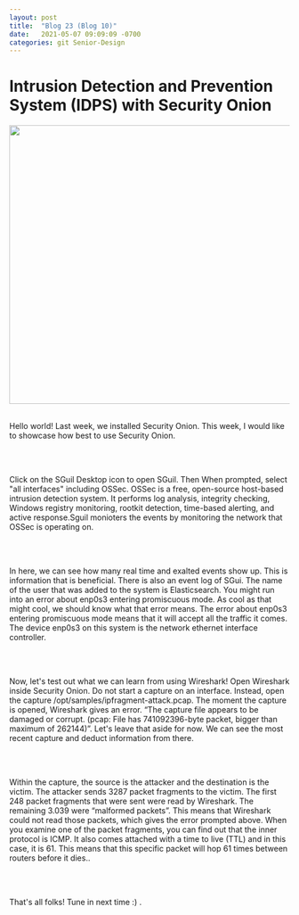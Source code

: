 ```yaml
---
layout: post
title:  "Blog 23 (Blog 10)"
date:   2021-05-07 09:09:09 -0700
categories: git Senior-Design
---
```


<html>
<style>

body {
background-image: url("https://images.unsplash.com/photo-1502239608882-93b729c6af43?ixlib=rb-1.2.1&ixid=eyJhcHBfaWQiOjEyMDd9&w=1000&q=80");
background-size: cover;
background-color:#C0C0C0;
}
html, body, h1, h2, h3, h4, h5, h6, p {
color:white;
}

</style> 

<h1>Intrusion Detection and Prevention System (IDPS) with Security Onion</h1>

<center> <img src="https://1.bp.blogspot.com/-dQW26-FBoTQ/XNyWswqqIqI/AAAAAAAAFkA/qzVY-lMMZYcwc3Qj3xRbdiQDmOCfKXvhQCLcBGAs/s1600/15-desktop-no-prompt.PNG" draggable="false" height="500" width="900"> </center> 

<br> 

<p>Hello world! Last week, we installed Security Onion. This week, I would like to showcase how best to use Security Onion.</p>

<br><br>

<p> Click on the SGuil Desktop icon to open SGuil. Then When prompted, select "all interfaces" including OSSec. OSSec is a free, open-source host-based intrusion detection system. It performs log analysis, integrity checking, Windows registry monitoring, rootkit detection, time-based alerting, and active response.Sguil monioters the events by monitoring the network that OSSec is operating on. </p>

<br><br>

<p>In here, we can see how many real time and exalted events show up. This is information that is beneficial. There is also an event log of SGui. The name of the user that was added to the system is Elasticsearch. You might run into an error about enp0s3 entering promiscuous mode. As cool as that might cool, we should know what that error means. The error about enp0s3 entering promiscuous mode means that it will accept all the traffic it comes. The device enp0s3 on this system is the network ethernet interface controller.</p>

<br><br>

<p>Now, let's test out what we can learn from using Wireshark! Open Wireshark inside Security Onion. Do not start a capture on an interface. Instead, open the capture /opt/samples/ipfragment-attack.pcap. The moment the capture is opened, Wireshark gives an error. “The capture file appears to be damaged or corrupt. (pcap: File has 741092396-byte packet, bigger than maximum of 262144)”. Let's leave that aside for now. We can see the most recent capture and deduct information from there.</p>

<br><br>

<p>Within the capture, the source is the attacker and the destination is the victim. The attacker sends 3287 packet fragments to the victim. The first 248 packet fragments that were sent were read by Wireshark. The remaining 3.039 were “malformed packets”. This means that Wireshark could not read those packets, which gives the error prompted above. When you examine one of the packet fragments, you can find out that the inner protocol is ICMP. It also comes attached with a time to live (TTL) and in this case, it is 61. This means that this specific packet will hop 61 times between routers before it dies..</p>

<br><br>

<p> That's all folks! Tune in next time :) .</p>

